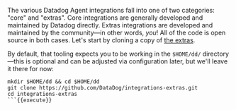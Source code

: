 The various Datadog Agent integrations fall into one of two categories: "core" and "extras". Core integrations are generally developed and maintained by Datadog directly. Extras integrations are developed and maintained by the community—in other words, *you*! All of the code is open source in both cases. Let's start by cloning a copy of [the extras](https://github.com/DataDog/integrations-extras).

By default, that tooling expects you to be working in the `$HOME/dd/` directory—this is optional and can be adjusted via configuration later, but we'll leave it there for now:
```
mkdir $HOME/dd && cd $HOME/dd
git clone https://github.com/DataDog/integrations-extras.git
cd integrations-extras
```{{execute}}
